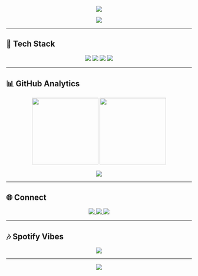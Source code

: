  <!-- 🌌 Dilshan's Modern GitHub Profile -->

<!-- Animated Gradient Header -->
<p align="center">
  <img src="https://capsule-render.vercel.app/api?type=waving&color=gradient&height=150&section=header" />
</p>

<!-- Typing Animation with Blinking Cursor (GitHub-safe) -->
<p align="center">
  <img src="https://readme-typing-svg.demolab.com?font=Fira+Code&size=28&duration=4000&pause=700&color=36BCF7&center=true&width=900&lines=Hi+👋+I'm+Dilshan+|;BSc+(Hons)+Software+Engineering+|;Full-Stack+Developer+⚡+|;AI+%26+Machine+Learning+Explorer+|;Love+Modern+UI/UX+and+Futuristic+Designs+|;Cricket+Lover+%7C+Mystery+%26+Horror+Enthusiast+" />
</p>

---

## 🚀 Tech Stack

<p align="center">
<img src="https://img.shields.io/badge/Frontend-HTML5%20%7C%20CSS3%20%7C%20JavaScript%20%7C%20React%20%7C%20Flutter-36BCF7?style=for-the-badge&logo=flutter&logoColor=white" />
<img src="https://img.shields.io/badge/Backend-Node.js%20%7C%20Express%20%7C%20Java%20%7C%20Python-0D1117?style=for-the-badge&logo=node.js&logoColor=36BCF7" />
<img src="https://img.shields.io/badge/Database-MySQL%20%7C%20SQLite-36BCF7?style=for-the-badge&logo=mysql&logoColor=white" />
<img src="https://img.shields.io/badge/Tools-Git%20%7C%20GitHub%20%7C%20VSCode%20%7C%20Linux-0D1117?style=for-the-badge&logo=github&logoColor=36BCF7" />
</p>

---

## 📊 GitHub Analytics  

<p align="center">
<img src="https://github-readme-stats.vercel.app/api?username=dilshandevxx&show_icons=true&theme=tokyonight&hide_border=true" height="180"/>
<img src="https://streak-stats.demolab.com?user=dilshandevxx&theme=tokyonight&hide_border=true" height="180"/>
</p>

<p align="center">
<img src="https://github-readme-activity-graph.vercel.app/graph?username=dilshandevxx&theme=tokyo-night&hide_border=true&area=true" />
</p>

---

## 🌐 Connect

<p align="center">
<a href="mailto:dilshanprathapaarachchi@gmail.com">
<img src="https://img.shields.io/badge/-Email-FF3131?style=for-the-badge&logo=gmail&logoColor=white" />
</a>
<a href="https://github.com/dilshandevxx">
<img src="https://img.shields.io/badge/-GitHub-0D1117?style=for-the-badge&logo=github&logoColor=white" />
</a>
<a href="https://www.linkedin.com/in/your-linkedin">
<img src="https://img.shields.io/badge/-LinkedIn-0A66C2?style=for-the-badge&logo=linkedin&logoColor=white" />
</a>
</p>

---

## 🎶 Spotify Vibes  

<p align="center">
<img src="https://spotify-github-profile.vercel.app/api/view?uid=31r5vhbecbclwvkzhd6cifml2pju&cover_image=true&theme=novatorem&bar_color=36BCF7&bar_color_cover=true" />
</p>

---

<!-- Futuristic Footer Wave -->
<p align="center">
<img src="https://capsule-render.vercel.app/api?type=waving&color=gradient&height=150&section=footer"/>
</p>
